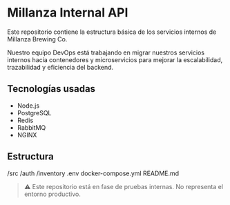 # Millanza Internal API

Este repositorio contiene la estructura básica de los servicios internos de Millanza Brewing Co.

Nuestro equipo DevOps está trabajando en migrar nuestros servicios internos hacia contenedores y microservicios para mejorar la escalabilidad, trazabilidad y eficiencia del backend. 

## Tecnologías usadas

- Node.js
- PostgreSQL
- Redis
- RabbitMQ
- NGINX

## Estructura
/src
/auth
/inventory
.env
docker-compose.yml
README.md
> ⚠️ Este repositorio está en fase de pruebas internas. No representa el entorno productivo.
